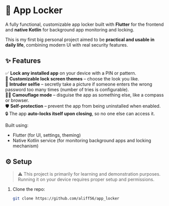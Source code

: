 # 📱 App Locker

A fully functional, customizable app locker built with **Flutter** for the frontend and **native Kotlin** for background app monitoring and locking.

This is my first big personal project aimed to be **practical and usable in daily life**, combining modern UI with real security features.

## ✨ Features

✅ **Lock any installed app** on your device with a PIN or pattern.  
🎨 **Customizable lock screen themes** – choose the look you like.  
🤳 **Intruder selfie** – secretly take a picture if someone enters the wrong password too many times (number of tries is configurable).  
🕵️‍♂️ **Camouflage mode** – disguise the app as something else, like a compass or browser.  
🛡 **Self-protection** – prevent the app from being uninstalled when enabled.  
🔒 The app **auto-locks itself upon closing**, so no one else can access it.

Built using:
- Flutter (for UI, settings, theming)
- Native Kotlin service (for monitoring background apps and locking mechanism)

## ⚙️ Setup

> ⚠️ This project is primarily for learning and demonstration purposes.  
> Running it on your device requires proper setup and permissions.

1. Clone the repo:
   ```bash
   git clone https://github.com/aliff56/app_locker
